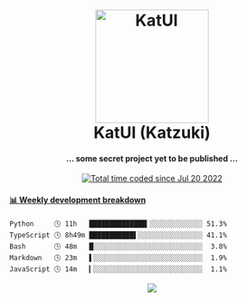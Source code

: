 <h1 align="center">
  <img src="https://kokecacao.me/static/img/katzuki.png" alt="KatUI" width="200">
  <br>KatUI (Katzuki)<br>
</h1>

<h4 align="center">... some secret project yet to be published ...</h4>

<p align="center">
  <a href="https://wakatime.com/@5d39136d-911d-4ceb-9dae-178d9dbef0cd"><img src="https://wakatime.com/badge/user/5d39136d-911d-4ceb-9dae-178d9dbef0cd.svg" alt="Total time coded since Jul 20 2022" /></a>
</p>

<!-- waka-box start -->
#### <a href="https://gist.github.com/5db7183a9e07f1193716cb2b94e5d0e1" target="_blank">📊 Weekly development breakdown</a>
```text
Python     🕓 11h   ██████████████▎░░░░░░░░░░░░░ 51.3%
TypeScript 🕓 8h49m ███████████▌░░░░░░░░░░░░░░░░ 41.1%
Bash       🕓 48m   █░░░░░░░░░░░░░░░░░░░░░░░░░░░  3.8%
Markdown   🕓 23m   ▌░░░░░░░░░░░░░░░░░░░░░░░░░░░  1.9%
JavaScript 🕓 14m   ▎░░░░░░░░░░░░░░░░░░░░░░░░░░░  1.1%
```
<!-- Powered by https://github.com/YouEclipse/waka-box-go . -->
<!-- waka-box end -->

<p align="center">
  <img src="https://count.getloli.com/get/@:koke_cacao?theme=rule34">
</p>
